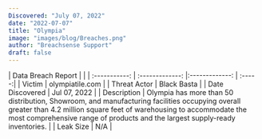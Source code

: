 ```yaml
---
Discovered: "July 07, 2022"
date: "2022-07-07"
title: "Olympia"
image: "images/blog/Breaches.png"
author: "Breachsense Support"
draft: false
---
```


| Data Breach Report           |              | 
| :-----------: | :-------------:     |:-------------:    | :-----:|
| Victim      | olympiatile.com      | 
| Threat Actor      |  Black Basta     | 
| Date Discovered      | Jul 07, 2022      | 
| Description      | Olympia has more than 50 distribution, Showroom, and manufacturing facilities occupying overall greater than 4.2 million square feet of warehousing to accommodate the most comprehensive range of products and the largest supply-ready inventories.      | 
| Leak Size      | N/A      | 

